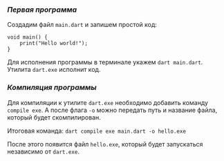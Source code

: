 ### *Первая программа*

Создадим файл `main.dart` и запишем простой код:
```run-dart
void main() {
	print("Hello world!");
}
```
Для исполнения программы в терминале укажем `dart main.dart`. Утилита `dart.exe` исполнит код.

### *Компиляция программы*

Для компиляции к утилите `dart.exe` необходимо добавить команду `compile exe`. А после флага `-o` можно передать путь и название файла, который будет скомпилирован.

Итоговая команда: `dart compile exe main.dart -o hello.exe` 

После этого появится файл `hello.exe`, который будет запускаться независимо от `dart.exe`.